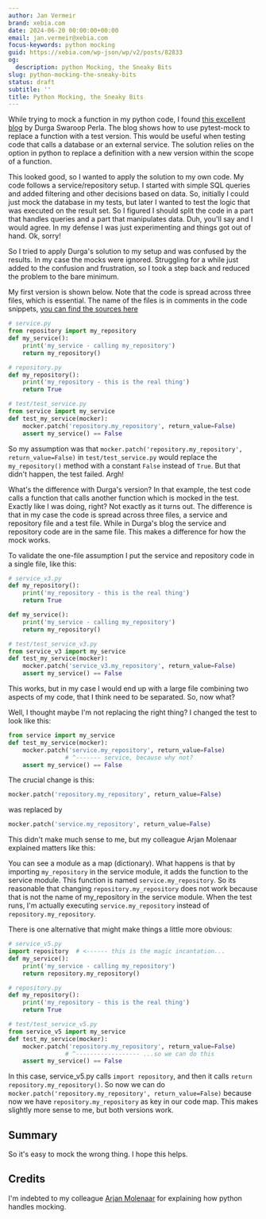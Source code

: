 ```yaml
---
author: Jan Vermeir
brand: xebia.com
date: 2024-06-20 00:00:00+00:00
email: jan.vermeir@xebia.com
focus-keywords: python mocking
guid: https://xebia.com/wp-json/wp/v2/posts/82833
og:
  description: python Mocking, the Sneaky Bits
slug: python-mocking-the-sneaky-bits
status: draft
subtitle: ''
title: Python Mocking, the Sneaky Bits
---
```


While trying to mock a function in my python code, I found [this excellent blog](https://www.freblogg.com/pytest-functions-mocking-1) by Durga Swaroop Perla.
The blog shows how to use pytest-mock to replace a function with a test version. This would be useful when testing code that calls a database or an external service. The solution relies on the option in python to replace a definition with a new version within the scope of a function.

This looked good, so I wanted to apply the solution to my own code. My code follows a service/repository setup. I started with simple SQL queries and added filtering and other decisions based on data. So, initially I could just mock the database in my tests, but later I wanted to test the logic that was executed on the result set. So I figured I should split the code in a part that handles queries and a part that manipulates data. Duh, you'll say and I would
agree. In my defense I was just experimenting and things got out of hand. Ok, sorry!

So I tried to apply Durga's solution to my setup and was confused by the results. In my case the mocks were ignored. Struggling for a while just added to the confusion and frustration, so I took a step back and reduced the problem to the bare minimum.

My first version is shown below. Note that the code is spread across three files, which is essential. The name of the files is in comments in the code snippets, [you can find the sources here](https://github.com/jvermeir/python-mock-blog/)

```python
# service.py
from repository import my_repository
def my_service():
    print('my_service - calling my_repository')
    return my_repository()

# repository.py
def my_repository():
    print('my_repository - this is the real thing')
    return True

# test/test_service.py
from service import my_service
def test_my_service(mocker):
    mocker.patch('repository.my_repository', return_value=False)
    assert my_service() == False
```

So my assumption was that `mocker.patch('repository.my_repository', return_value=False)` in `test/test_service.py` would replace the `my_repository()` method with a constant `False` instead of `True`. But that didn't happen, the test failed. Argh!

What's the difference with Durga's version? In that example, the test code calls a function that calls another function which is mocked in the test. Exactly like I was doing, right? Not exactly as it turns out. The difference is that in my case the code is spread across three files, a service and repository file and a test file. While in Durga's blog the service and repository code are in the same file. This makes a difference for how the mock works.

To validate the one-file assumption I put the service and repository code in a single file, like this:

```python
# service_v3.py
def my_repository():
    print('my_repository - this is the real thing')
    return True

def my_service():
    print('my_service - calling my_repository')
    return my_repository()

# test/test_service_v3.py
from service_v3 import my_service
def test_my_service(mocker):
    mocker.patch('service_v3.my_repository', return_value=False)
    assert my_service() == False
```

This works, but in my case I would end up with a large file combining two aspects of my code, that I think need to be separated. So, now what?

Well, I thought maybe I'm not replacing the right thing? I changed the test to look like this:

```python
from service import my_service
def test_my_service(mocker):
    mocker.patch('service.my_repository', return_value=False)   
                # ^------- service, because why not?
    assert my_service() == False
```

The crucial change is this:

```python
mocker.patch('repository.my_repository', return_value=False)
```

was replaced by

```python
mocker.patch('service.my_repository', return_value=False)
```

This didn't make much sense to me, but my colleague Arjan Molenaar explained matters like this:

You can see a module as a map (dictionary). What happens is that by importing `my_repository` in the service module, it adds the function to the service module. This function is named `service.my_repository`. So its reasonable that changing `repository.my_repository` does not work because that is not the name of my_repository in the service module. When the test runs, I'm actually executing `service.my_repository` instead of `repository.my_repository`.

There is one alternative that might make things a little  more obvious:

```python
# service_v5.py
import repository  # <------ this is the magic incantation...
def my_service():
    print('my_service - calling my_repository')
    return repository.my_repository()

# repository.py
def my_repository():
    print('my_repository - this is the real thing')
    return True

# test/test_service_v5.py
from service_v5 import my_service
def test_my_service(mocker):
    mocker.patch('repository.my_repository', return_value=False) 
                # ^------------------ ...so we can do this
    assert my_service() == False
```

In this case, service_v5.py calls `import repository`, and then it calls `return repository.my_repository()`. So now we can do `mocker.patch('repository.my_repository', return_value=False)` because now we have `repository.my_repository` as key in our code map. This makes slightly more sense to me, but both versions work.

## Summary

So it's easy to mock the wrong thing. I hope this helps.

## Credits

I'm indebted to my colleague [Arjan Molenaar](https://www.linkedin.com/in/arjanmolenaar/) for explaining how python handles mocking.